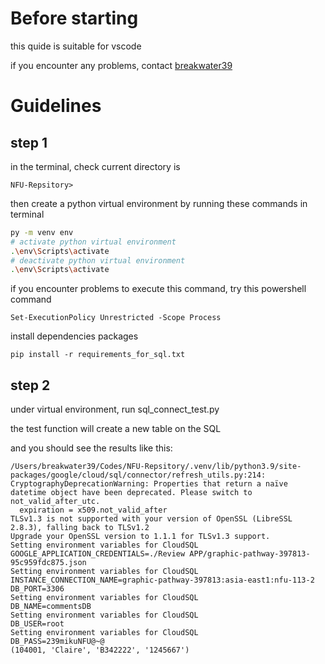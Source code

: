 # Before starting

this quide is suitable for vscode

if you encounter any problems, contact [breakwater39](mailto:41043152@gm.nfu.edu.tw)

# Guidelines

## step 1

in the terminal, check current directory is

    NFU-Repsitory>

then create a python virtual environment by running these commands in terminal
```bash
py -m venv env
# activate python virtual environment
.\env\Scripts\activate
# deactivate python virtual environment
.\env\Scripts\activate
```

if you encounter problems to execute this command, try this powershell command

```
Set-ExecutionPolicy Unrestricted -Scope Process
```

install dependencies packages

    pip install -r requirements_for_sql.txt

## step 2

under virtual environment, run sql_connect_test.py

the test function will create a new table on the SQL

and you should see the results like this:

```
/Users/breakwater39/Codes/NFU-Repsitory/.venv/lib/python3.9/site-packages/google/cloud/sql/connector/refresh_utils.py:214: CryptographyDeprecationWarning: Properties that return a naïve datetime object have been deprecated. Please switch to not_valid_after_utc.
  expiration = x509.not_valid_after
TLSv1.3 is not supported with your version of OpenSSL (LibreSSL 2.8.3), falling back to TLSv1.2
Upgrade your OpenSSL version to 1.1.1 for TLSv1.3 support.
Setting environment variables for CloudSQL
GOOGLE_APPLICATION_CREDENTIALS=./Review APP/graphic-pathway-397813-95c959fdc875.json
Setting environment variables for CloudSQL
INSTANCE_CONNECTION_NAME=graphic-pathway-397813:asia-east1:nfu-113-2
DB_PORT=3306
Setting environment variables for CloudSQL
DB_NAME=commentsDB
Setting environment variables for CloudSQL
DB_USER=root
Setting environment variables for CloudSQL
DB_PASS=239mikuNFU@~@
(104001, 'Claire', 'B342222', '1245667')

```
